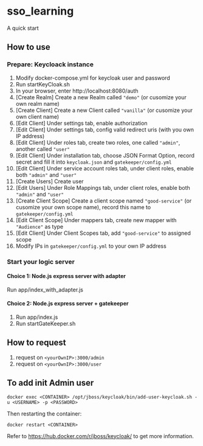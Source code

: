 # sso_learning
A quick start

## How to use
### Prepare: Keycloack instance
1. Modify docker-compose.yml for keycloak user and password
2. Run startKeyCloak.sh
3. In your browser, enter http://localhost:8080/auth
4. [Create Realm] Create a new Realm called `"demo"` (or cusomize your own realm name)
5. [Create Client] Create a new Client called `"vanilla"` (or cusomize your own client name)
6. [Edit Client] Under settings tab, enable authorization
7. [Edit Client] Under settings tab, config valid redirect uris (with you own IP address)
8. [Edit Client] Under roles tab, create two roles, one called `"admin"`, another called `"user"`
9. [Edit Client] Under installation tab, choose JSON Format Option, record secret and fill it into `keycloak.json` and `gatekeeper/config.yml`
10. [Edit Client] Under service account roles tab, under client roles, enable both `"admin"` and `"user"`
11. [Create Users] Create user
12. [Edit Users] Under Role Mappings tab, under client roles, enable both `"admin"` and `"user"`
13. [Create Client Scope] Create a client scope named `"good-service"` (or cusomize your own scope name), record this name to `gatekeeper/config.yml`
14. [Edit Client Scope] Under mappers tab, create new mapper with `"Audience"` as type
15. [Edit Client] Under Client Scopes tab, add `"good-service"` to assigned scope
16. Modify IPs in `gatekeeper/config.yml` to your own IP address

### Start your logic server
#### Choice 1: Node.js express server with adapter
Run app/index_with_adapter.js

#### Choice 2: Node.js express server + gatekeeper
1. Run app/index.js
2. Run startGateKeeper.sh

## How to request
1. request on `<yourOwnIP>:3000/admin`
2. request on `<yourOwnIP>:3000/user`

## To add init Admin user
```
docker exec <CONTAINER> /opt/jboss/keycloak/bin/add-user-keycloak.sh -u <USERNAME> -p <PASSWORD>
```
Then restarting the container:
```
docker restart <CONTAINER>
```
Refer to https://hub.docker.com/r/jboss/keycloak/ to get more information.

